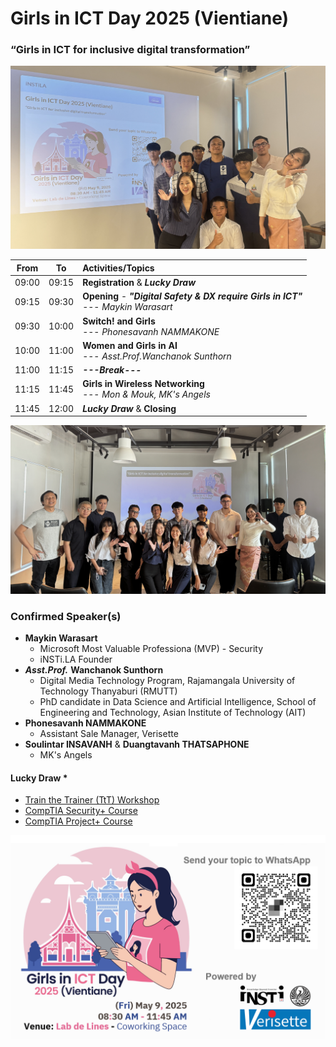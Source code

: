 # Girls in ICT Day 2025 (Vientiane) 
### “Girls in ICT for inclusive digital transformation”


![Girls in ICT Day 2025 (Vientiane) ](img/Before-the-Match-small.png "Girls in ICT Day 2025 (Vientiane) ")


| From  |  To   |  Activities/Topics                                                                                       |
|:-----:|:-----:|:---------------------------------------------------------------------------------------------------------|
| 09:00 | 09:15 | **Registration** & ***Lucky Draw***                                                                      |
| 09:15 | 09:30 | **Opening** - ***"Digital Safety & DX require Girls in ICT"*** <br>--- *Maykin Warasart*                 |
| 09:30 | 10:00 | **Switch! and Girls** <br>--- *Phonesavanh NAMMAKONE*                                                    |
| 10:00 | 11:00 | **Women and Girls in AI** <br>--- *Asst.Prof.Wanchanok Sunthorn*                                         |
| 11:00 | 11:15 | ***---Break---***                                                                                        |
| 11:15 | 11:45 | **Girls in Wireless Networking** <br>--- *Mon & Mouk, MK's Angels*                                                   |
| 11:45 | 12:00 | ***Lucky Draw*** & **Closing**                                                                           |

![Girls in ICT Day 2025 (Vientiane) ](img/After-the-Match-small.png "Girls in ICT Day 2025 (Vientiane) ")


### Confirmed Speaker(s)
+ **Maykin Warasart**
	+ Microsoft Most Valuable Professiona (MVP) - Security
	+ iNSTi.LA Founder
+ ***Asst.Prof.*** **Wanchanok Sunthorn**
	+ Digital Media Technology Program, Rajamangala University of Technology Thanyaburi (RMUTT)
	+ PhD candidate in Data Science and Artificial Intelligence, School of Engineering and Technology, Asian Institute of Technology (AIT)
+ **Phonesavanh NAMMAKONE**
	+ Assistant Sale Manager, Verisette
+ **Soulintar INSAVANH** & **Duangtavanh THATSAPHONE**
	+ MK's Angels


#### Lucky Draw *
+ [Train the Trainer (TtT) Workshop](https://instila.github.io/TtT)
+ [CompTIA Security+ Course](https://ubslao.com/Courses/CompTIA/Security+)
+ [CompTIA Project+ Course](#)

![Call for Speakers](img/CFPv3.png "Call for Speakers")